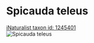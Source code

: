 
Spicauda teleus
===============
  
[iNaturalist taxon id: 1245401](https://www.inaturalist.org/taxa/1245401)  
![Spicauda teleus](https://inaturalist-open-data.s3.amazonaws.com/photos/169156202/medium.jpg)